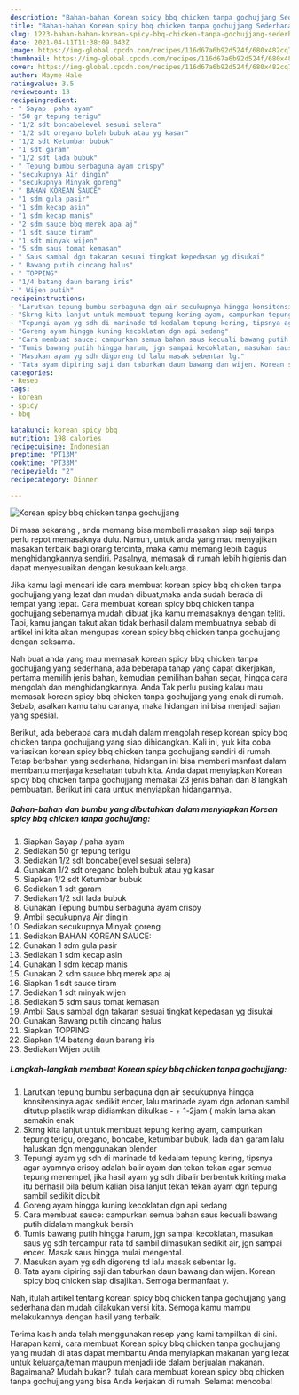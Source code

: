 ```yaml
---
description: "Bahan-bahan Korean spicy bbq chicken tanpa gochujjang Sederhana Untuk Jualan"
title: "Bahan-bahan Korean spicy bbq chicken tanpa gochujjang Sederhana Untuk Jualan"
slug: 1223-bahan-bahan-korean-spicy-bbq-chicken-tanpa-gochujjang-sederhana-untuk-jualan
date: 2021-04-11T11:38:09.043Z
image: https://img-global.cpcdn.com/recipes/116d67a6b92d524f/680x482cq70/korean-spicy-bbq-chicken-tanpa-gochujjang-foto-resep-utama.jpg
thumbnail: https://img-global.cpcdn.com/recipes/116d67a6b92d524f/680x482cq70/korean-spicy-bbq-chicken-tanpa-gochujjang-foto-resep-utama.jpg
cover: https://img-global.cpcdn.com/recipes/116d67a6b92d524f/680x482cq70/korean-spicy-bbq-chicken-tanpa-gochujjang-foto-resep-utama.jpg
author: Mayme Hale
ratingvalue: 3.5
reviewcount: 13
recipeingredient:
- " Sayap  paha ayam"
- "50 gr tepung terigu"
- "1/2 sdt boncabelevel sesuai selera"
- "1/2 sdt oregano boleh bubuk atau yg kasar"
- "1/2 sdt Ketumbar bubuk"
- "1 sdt garam"
- "1/2 sdt lada bubuk"
- " Tepung bumbu serbaguna ayam crispy"
- "secukupnya Air dingin"
- "secukupnya Minyak goreng"
- " BAHAN KOREAN SAUCE"
- "1 sdm gula pasir"
- "1 sdm kecap asin"
- "1 sdm kecap manis"
- "2 sdm sauce bbq merek apa aj"
- "1 sdt sauce tiram"
- "1 sdt minyak wijen"
- "5 sdm saus tomat kemasan"
- " Saus sambal dgn takaran sesuai tingkat kepedasan yg disukai"
- " Bawang putih cincang halus"
- " TOPPING"
- "1/4 batang daun barang iris"
- " Wijen putih"
recipeinstructions:
- "Larutkan tepung bumbu serbaguna dgn air secukupnya hingga konsitensinya agak sedikit encer, lalu marinade ayam dgn adonan sambil ditutup plastik wrap didiamkan dikulkas - + 1-2jam ( makin lama akan semakin enak"
- "Skrng kita lanjut untuk membuat tepung kering ayam, campurkan tepung terigu, oregano, boncabe, ketumbar bubuk, lada dan garam lalu haluskan dgn menggunakan blender"
- "Tepungi ayam yg sdh di marinade td kedalam tepung kering, tipsnya agar ayamnya crisoy adalah balir ayam dan tekan tekan agar semua tepung menempel, jika hasil ayam yg sdh dibalir berbentuk kriting maka itu berhasil bila belum kalian bisa lanjut tekan tekan ayam dgn tepung sambil sedikit dicubit"
- "Goreng ayam hingga kuning kecoklatan dgn api sedang"
- "Cara membuat sauce: campurkan semua bahan saus kecuali bawang putih didalam mangkuk bersih"
- "Tumis bawang putih hingga harum, jgn sampai kecoklatan, masukan saus yg sdh tercampur rata td sambil dimasukan sedikit air, jgn sampai encer. Masak saus hingga mulai mengental."
- "Masukan ayam yg sdh digoreng td lalu masak sebentar lg."
- "Tata ayam dipiring saji dan taburkan daun bawang dan wijen. Korean spicy bbq chicken siap disajikan. Semoga bermanfaat y."
categories:
- Resep
tags:
- korean
- spicy
- bbq

katakunci: korean spicy bbq 
nutrition: 198 calories
recipecuisine: Indonesian
preptime: "PT13M"
cooktime: "PT33M"
recipeyield: "2"
recipecategory: Dinner

---
```



![Korean spicy bbq chicken tanpa gochujjang](https://img-global.cpcdn.com/recipes/116d67a6b92d524f/680x482cq70/korean-spicy-bbq-chicken-tanpa-gochujjang-foto-resep-utama.jpg)

Di masa  sekarang , anda memang bisa membeli masakan siap saji tanpa perlu repot memasaknya dulu. Namun, untuk anda yang mau menyajikan masakan terbaik bagi orang tercinta, maka kamu memang lebih bagus menghidangkannya sendiri. Pasalnya, memasak di rumah lebih higienis dan dapat menyesuaikan dengan kesukaan keluarga.

Jika kamu lagi mencari ide cara membuat korean spicy bbq chicken tanpa gochujjang yang lezat dan mudah dibuat,maka anda sudah berada di tempat yang tepat. Cara membuat korean spicy bbq chicken tanpa gochujjang  sebenarnya mudah dibuat jika kamu memasaknya dengan teliti. Tapi, kamu jangan takut akan tidak berhasil dalam membuatnya 
sebab di artikel ini kita akan mengupas korean spicy bbq chicken tanpa gochujjang dengan seksama.  



Nah buat anda yang mau memasak korean spicy bbq chicken tanpa gochujjang yang sederhana, ada beberapa tahap yang dapat dikerjakan, pertama memilih jenis bahan, kemudian pemilihan bahan segar, hingga cara mengolah dan menghidangkannya. Anda Tak perlu pusing kalau mau memasak korean spicy bbq chicken tanpa gochujjang yang enak di rumah. Sebab, asalkan kamu  tahu caranya, maka hidangan ini bisa menjadi sajian yang spesial.

Berikut, ada beberapa cara mudah dalam mengolah resep korean spicy bbq chicken tanpa gochujjang yang siap dihidangkan. Kali ini, yuk kita coba variasikan korean spicy bbq chicken tanpa gochujjang sendiri di rumah. Tetap berbahan yang sederhana, hidangan ini bisa memberi manfaat dalam membantu menjaga kesehatan tubuh kita. Anda dapat menyiapkan Korean spicy bbq chicken tanpa gochujjang memakai 23 jenis bahan dan 8 langkah pembuatan. Berikut ini cara untuk menyiapkan hidangannya.

<!--inarticleads1-->

##### Bahan-bahan dan bumbu yang dibutuhkan dalam menyiapkan Korean spicy bbq chicken tanpa gochujjang:

1. Siapkan  Sayap / paha ayam
1. Sediakan 50 gr tepung terigu
1. Sediakan 1/2 sdt boncabe(level sesuai selera)
1. Gunakan 1/2 sdt oregano boleh bubuk atau yg kasar
1. Siapkan 1/2 sdt Ketumbar bubuk
1. Sediakan 1 sdt garam
1. Sediakan 1/2 sdt lada bubuk
1. Gunakan  Tepung bumbu serbaguna ayam crispy
1. Ambil secukupnya Air dingin
1. Sediakan secukupnya Minyak goreng
1. Sediakan  BAHAN KOREAN SAUCE:
1. Gunakan 1 sdm gula pasir
1. Sediakan 1 sdm kecap asin
1. Gunakan 1 sdm kecap manis
1. Gunakan 2 sdm sauce bbq merek apa aj
1. Siapkan 1 sdt sauce tiram
1. Sediakan 1 sdt minyak wijen
1. Sediakan 5 sdm saus tomat kemasan
1. Ambil  Saus sambal dgn takaran sesuai tingkat kepedasan yg disukai
1. Gunakan  Bawang putih cincang halus
1. Siapkan  TOPPING:
1. Siapkan 1/4 batang daun barang iris
1. Sediakan  Wijen putih




<!--inarticleads2-->

##### Langkah-langkah membuat Korean spicy bbq chicken tanpa gochujjang:

1. Larutkan tepung bumbu serbaguna dgn air secukupnya hingga konsitensinya agak sedikit encer, lalu marinade ayam dgn adonan sambil ditutup plastik wrap didiamkan dikulkas - + 1-2jam ( makin lama akan semakin enak
1. Skrng kita lanjut untuk membuat tepung kering ayam, campurkan tepung terigu, oregano, boncabe, ketumbar bubuk, lada dan garam lalu haluskan dgn menggunakan blender
1. Tepungi ayam yg sdh di marinade td kedalam tepung kering, tipsnya agar ayamnya crisoy adalah balir ayam dan tekan tekan agar semua tepung menempel, jika hasil ayam yg sdh dibalir berbentuk kriting maka itu berhasil bila belum kalian bisa lanjut tekan tekan ayam dgn tepung sambil sedikit dicubit
1. Goreng ayam hingga kuning kecoklatan dgn api sedang
1. Cara membuat sauce: campurkan semua bahan saus kecuali bawang putih didalam mangkuk bersih
1. Tumis bawang putih hingga harum, jgn sampai kecoklatan, masukan saus yg sdh tercampur rata td sambil dimasukan sedikit air, jgn sampai encer. Masak saus hingga mulai mengental.
1. Masukan ayam yg sdh digoreng td lalu masak sebentar lg.
1. Tata ayam dipiring saji dan taburkan daun bawang dan wijen. Korean spicy bbq chicken siap disajikan. Semoga bermanfaat y.




Nah, itulah artikel tentang  korean spicy bbq chicken tanpa gochujjang  yang sederhana dan mudah dilakukan versi kita. Semoga kamu mampu melakukannya dengan hasil yang terbaik. 

Terima kasih anda telah menggunakan resep yang kami tampilkan di sini. Harapan kami, cara membuat  Korean spicy bbq chicken tanpa gochujjang yang mudah di atas dapat membantu Anda menyiapkan makanan yang lezat untuk keluarga/teman maupun menjadi ide dalam berjualan makanan. Bagaimana? Mudah bukan? Itulah cara membuat korean spicy bbq chicken tanpa gochujjang yang bisa Anda kerjakan di rumah. Selamat mencoba!

